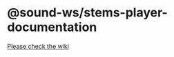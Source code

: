 # @sound-ws/stems-player-documentation

[Please check the wiki](https://github.com/sound-ws/stems-player-documentation/wiki)
